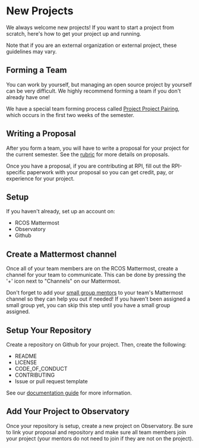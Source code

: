 # New Projects

We always welcome new projects! If you want to start a project from scratch, here's how to get your project up and running.

Note that if you are an external organization or external project, these guidelines may vary.

## Forming a Team
You can work by yourself, but managing an open source project by yourself can be very difficult. We highly recommend forming a team if you don't already have one!

We have a special team forming process called [Project Project Pairing](membership/project_pairing), which occurs in the first two weeks of the semester.

## Writing a Proposal

After you form a team, you will have to write a proposal for your project for the current semester. See the [rubric](grading/README) for more details on proposals.

Once you have a proposal, if you are contributing at RPI, fill out the RPI-specific paperwork with your proposal so you can get credit, pay, or experience for your project.

## Setup

If you haven't already, set up an account on:
  - RCOS Mattermost
  - Observatory
  - Github

## Create a Mattermost channel

Once all of your team members are on the RCOS Mattermost, create a channel for your team to communicate. This can be done by pressing the '+' icon next to "Channels" on our Mattermost.

Don't forget to add your [small group mentors]() to your team's Mattermost channel so they can help you out if needed! If you haven't been assigned a small group yet, you can skip this step until you have a small group assigned.

## Setup Your Repository

Create a repository on Github for your project. Then, create the following:
- README
- LICENSE
- CODE_OF_CONDUCT
- CONTRIBUTING
- Issue or pull request template

See our [documentation guide](grading/documentation) for more information.

## Add Your Project to Observatory

Once your repository is setup, create a new project on Observatory. Be sure to link your proposal and repository and make sure all team members join your project (your mentors do not need to join if they are not on the project).